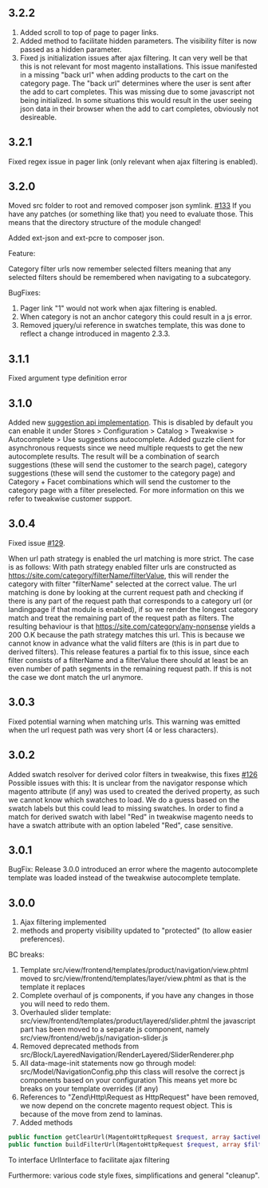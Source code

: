 ## 3.2.2
1) Added scroll to top of page  to pager links.
2) Added method to facilitate hidden parameters. The visibility filter is now passed as a hidden parameter.
3) Fixed js initialization issues after ajax filtering. It can very well be that this is not relevant for most magento installations.
This issue manifested in a missing "back url" when adding products to the cart on the category page.
The "back url" determines where the user is sent after the add to cart completes. This was missing due to some javascript not being initialized.
In some situations this would result in the user seeing json data in their browser when the add to cart completes, obviously not desireable.

## 3.2.1
Fixed regex issue in pager link (only relevant when ajax filtering is enabled).

## 3.2.0
Moved src folder to root and removed composer json symlink. [#133](https://github.com/EmicoEcommerce/Magento2Tweakwise/issues/133) If you have any patches (or something like that) you need to evaluate those.
This means that the directory structure of the module changed!

Added ext-json and ext-pcre to composer json.

Feature: 

Category filter urls now remember selected filters meaning that any selected filters should be remembered when navigating to a subcategory.

BugFixes:
1) Pager link "1" would not work when ajax filtering is enabled.
2) When category is not an anchor category this could result in a js error.
3) Removed jquery/ui reference in swatches template, this was done to reflect a change introduced in magento 2.3.3.

## 3.1.1
Fixed argument type definition error

## 3.1.0
Added new [suggestion api implementation](https://developers.tweakwise.com/#/Suggestions).
This is disabled by default you can enable it under Stores > Configuration > Catalog > Tweakwise > Autocomplete > Use suggestions autocomplete. Added guzzle client for asynchronous requests since we need multiple requests to get the new autocomplete results. 
The result will be a combination of search suggestions (these will send the customer to the search page), category suggestions (these will send the customer to the category page) and Category + Facet combinations which will send the customer to the category page with a filter preselected. 
For more information on this we refer to tweakwise customer support.

## 3.0.4
Fixed issue [#129](https://github.com/EmicoEcommerce/Magento2Tweakwise/issues/129).

When url path strategy is enabled the url matching is more strict. The case is as follows: With path strategy enabled filter urls are constructed as
https://site.com/category/filterName/filterValue, this will render the category with filter "filterName" selected at the correct value. The url matching is done by looking at the current request path and checking if there is any part of the request path that corresponds to a category url (or landingpage if that module is enabled), if so we render the longest category match and treat the remaining part of the request path as filters. The resulting behaviour is that https://site.com/category/any-nonsense yields a 200 O.K because the path strategy matches this url. This is because we cannot know in advance what the valid filters are (this is in part due to derived filters). This release features a partial fix to this issue, since each filter consists of a filterName and a filterValue there should at least be an even number of path segments in the remaining request path. If this is not the case we dont match the url anymore.

## 3.0.3
Fixed potential warning when matching urls. This warning was emitted when the url request path was very short (4 or less characters).

## 3.0.2
Added swatch resolver for derived color filters in tweakwise, this fixes [#126](https://github.com/EmicoEcommerce/Magento2Tweakwise/issues/126)
Possible issues with this: It is unclear from the navigator response which magento attribute (if any) was used to created the derived property,
as such we cannot know which swatches to load. We do a guess based on the swatch labels but this could lead to missing swatches. In order to find a match
for derived swatch with label "Red" in tweakwise magento needs to have a swatch attribute with an option labeled "Red", case sensitive.

## 3.0.1
BugFix: Release 3.0.0 introduced an error where the magento autocomplete template was loaded instead of the tweakwise autocomplete template.

## 3.0.0
1) Ajax filtering implemented
2) methods and property visibility updated to "protected" (to allow easier preferences).

BC breaks:
1) Template src/view/frontend/templates/product/navigation/view.phtml moved to src/view/frontend/templates/layer/view.phtml
as that is the template it replaces
2) Complete overhaul of js components, if you have any changes in those you will need to redo them.
3) Overhauled slider template: src/view/frontend/templates/product/layered/slider.phtml the javascript part has been moved to a separate js component, namely
src/view/frontend/web/js/navigation-slider.js
4) Removed deprecated methods from src/Block/LayeredNavigation/RenderLayered/SliderRenderer.php
5) All data-mage-init statements now go through model: src/Model/NavigationConfig.php this class will resolve the correct js components based on your configuration
This means yet more bc breaks on your template overrides (if any)
6) References to "Zend\Http\Request as HttpRequest" have been removed, we now depend on the concrete magento request object. This is because of the move from zend to laminas.
7) Added methods
```php
public function getClearUrl(MagentoHttpRequest $request, array $activeFilterItems): string;
public function buildFilterUrl(MagentoHttpRequest $request, array $filters = []): string;
```
To interface UrlInterface to facilitate ajax filtering

Furthermore: various code style fixes, simplifications and general "cleanup".

  
